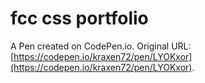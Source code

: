 # fcc css portfolio

A Pen created on CodePen.io. Original URL: [https://codepen.io/kraxen72/pen/LYOKxor](https://codepen.io/kraxen72/pen/LYOKxor).


